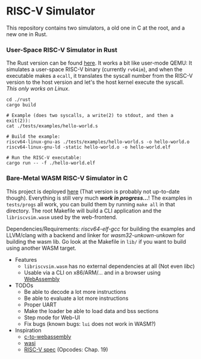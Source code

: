 # RISC-V Simulator

This repository contains two simulators, a old one in C at the root, and a new one in Rust.

### User-Space RISC-V Simulator in Rust

The Rust version can be found [here](./rust). It works a bit like user-mode QEMU: It simulates a user-space RISC-V binary (currently `rv64im`), and when the executable makes a `ecall`, it translates the syscall number from the RISC-V version to the host version and let's the host kernel execute the syscall. *This only works on Linux*.

```
cd ./rust
cargo build

# Example (does two syscalls, a write(2) to stdout, and then a exit(2)):
cat ./tests/examples/hello-world.s

# Build the example:
riscv64-linux-gnu-as ./tests/examples/hello-world.s -o hello-world.o
riscv64-linux-gnu-ld -static hello-world.o -o hello-world.elf

# Run the RISC-V executable:
cargo run -- -f ./hello-world.elf
```

### Bare-Metal WASM RISC-V Simulator in C

This project is deployed [here](https://louknr.net/projs/riscv64-sim/www/index.html) (That version is probably not up-to-date though). Everything is still very much __*work in progress...*__! The examples in `tests/progs` all work, you can build them by running `make all` in that directory. The root Makefile will build a CLI application and the `libriscvsim.wasm` used by the web-frontend.

Dependencies/Requirements: *riscv64-elf-gcc* for building the examples and LLVM/clang with a backend and linker for *wasm32-unkown-unkown* for building the wasm lib. Go look at the Makefile in `lib/` if you want to build using another WASM target.

- Features
  - `libriscvsim.wasm` has no external dependencies at all (Not even *libc*)
  - Usable via a CLI on x86/ARM/... and in a browser using [WebAssembly](https://developer.mozilla.org/en-US/docs/WebAssembly)
- TODOs
  - Be able to decode a lot more instructions
  - Be able to evaluate a lot more instructions
  - Proper UART
  - Make the loader be able to load data and bss sections
  - Step mode for Web-UI
  - Fix bugs (known bugs: `lui` does not work in WASM?)
- Inspiration
  - [c-to-webassembly](https://surma.dev/things/c-to-webassembly/)
  - [wasi](https://depth-first.com/articles/2019/10/16/compiling-c-to-webassembly-and-running-it-without-emscripten/)
  - [RISC-V spec](https://riscv.org/wp-content/uploads/2017/05/riscv-spec-v2.2.pdf) (Opcodes: Chap. 19)

